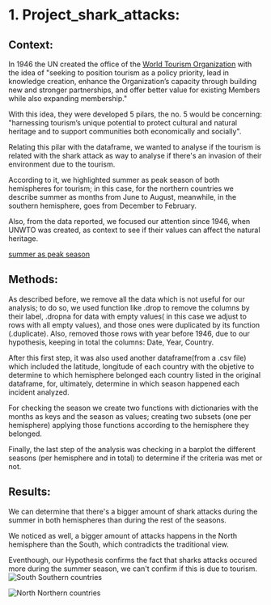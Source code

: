 # 1. Project_shark_attacks:

## Context:

In 1946 the UN created the office of the [World Tourism Organization](https://www.unwto.org) with the idea of "seeking to position tourism as a policy priority, lead in knowledge creation, enhance the Organization’s capacity through building new and stronger partnerships, and offer better value for existing Members while also expanding membership."

With this idea, they were developed 5 pilars, the no. 5 would be concerning: "harnessing tourism’s unique potential to protect cultural and natural heritage and to support communities both economically and socially".

Relating this pilar with the dataframe, we wanted to analyse if the tourism is related with the shark attack as way to analyse if there's an invasion of their environment due to the tourism.

According to it, we highlighted summer as peak season of both hemispheres for tourism; in this case, for the northern countries we describe summer as months from June to August, meanwhile, in the southern hemisphere, goes from December to February.

Also, from the data reported, we focused our attention since 1946, when UNWTO was created, as context to see if their values can affect the natural heritage.

[summer as peak season](https://www.utmsjoe.mk/files/Vol.%207%20No.%201/UTMSJOE-2016-0701-07-Corluka-Mikinac-Milenkovska.pdf)



## Methods:

As described before, we remove all the data which is not useful for our analysis; to do so, we used function like .drop to remove the columns by their label, .dropna for data with empty values( in this case we adjust to  rows with all empty values), and those ones were duplicated by its function (.duplicate).
Also, removed those rows with year before 1946, due to our hypothesis, keeping in total the columns: Date, Year, Country.

After this first step, it was also used another dataframe(from a .csv file) which included the latitude, longitude of each country with the objetive to determine to which hemisphere belonged each country listed in the original dataframe, for, ultimately, determine in which season happened each incident analyzed.

For checking the season we create two functions with dictionaries with the months as keys and the season as values; creating two subsets (one per hemisphere) applying those functions according to the hemisphere they belonged.

Finally, the last step of the analysis was checking in a barplot the different seasons (per hemisphere and in total) to determine if the criteria was met or not.

## Results:

We can determine that there's a bigger amount of shark attacks during the summer in both hemispheres than during the rest of the seasons. 

We noticed as well, a bigger amount of attacks happens in the North hemisphere than the South, which contradicts the traditional view.

Eventhough, our Hypothesis confirms the fact that sharks attacks occured more during the summer season, we can't confirm if this is due to tourism.
![South](https://user-images.githubusercontent.com/115069379/215608801-5b5df5f8-1a4c-4b69-9292-54e3950673d7.jpg) Southern countries

![North](https://user-images.githubusercontent.com/115069379/215608708-2f5420f3-c8df-4d49-b624-f258cad143af.jpg) Northern countries

